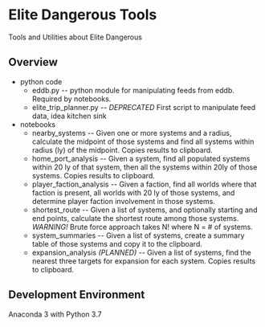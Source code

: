 # Elite Dangerous Tools
Tools and Utilities about Elite Dangerous

## Overview ##

* python code
  * eddb.py -- python module for manipulating feeds from eddb. Required by notebooks.
  * elite_trip_planner.py -- _DEPRECATED_ First script to manipulate feed data, idea kitchen sink
* notebooks
  * nearby_systems -- Given one or more systems and a radius, calculate the midpoint of those systems and find all systems within radius (ly) of the midpoint. Copies results to clipboard.
  * home_port_analysis -- Given a system, find all populated systems within 20 ly of that system, then all the systems within 20ly of those systems. Copies results to clipboard.
  * player_faction_analysis -- Given a faction, find all worlds where that faction is present, all worlds with 20 ly of those systems, and determine player faction involvement in those systems.
  * shortest_route -- Given a list of systems, and optionally starting and end points, calculate the shortest route among those systems. *WARNING!* Brute force approach takes N! where N = # of systems.
  * system_summaries -- Given a list of systems, create a summary table of those systems and copy it to the clipboard.
  * expansion_analysis *(PLANNED)* -- Given a list of systems, find the nearest three targets for expansion for each system. Copies results to clipboard.

## Development Environment ##

Anaconda 3 with Python 3.7
